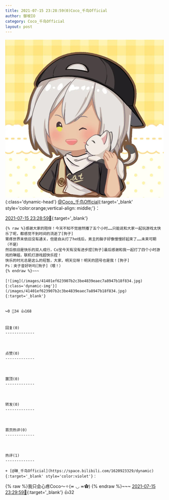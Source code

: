 ```yaml
---
title: 2021-07-15 23:28:59(0)Coco_千鸟Official
author: 御坂IO
category: Coco_千鸟Official
layout: post
---
```


![img](/images/85e485bc0dbd0cde4d15f24d7cffe9704618ad10.jpg){:class='dynamic-head'}
[@Coco_千鸟Official](https://space.bilibili.com/1891728206/dynamic){:target='_blank' style='color:orange;vertical-align: middle;'}：

[2021-07-15 23:28:59🔗](https://t.bilibili.com/547713724445843042){:target='_blank'}

~~~
{% raw %}感谢大家的陪伴！今天不知不觉居然播了五个小时……只能说和大家一起玩游戏太快乐了呢，都感觉不到时间的流逝了[狗子]
胃疼世界末依旧没有通关，但是自从打了he线后，男主的脑子好像慢慢好起来了……未来可期（不是）
然后依旧是快乐的双人成行，Co宝今天有没有进步捏[狗子]最后感谢和我一起打了四个小时游戏的琳姐，联机打游戏超快乐捏！
快乐的时光总是这么的短暂，大家，明天见呀！明天的团号也是我！[狗子]
Ps：夹子音好听吗[狗子]（喂！）
{% endraw %}~~~

[![img](/images/41401ef623907b2c3be4839eaec7a8947b18f834.jpg){:class='dynamic-img'}](/images/41401ef623907b2c3be4839eaec7a8947b18f834.jpg){:target='_blank'}


↪️0 💬34 👍168


回复(0)
-------------



点赞(0)
-------------



置顶(0)
-------------



转发(0)
-------------



首页热评(0)
-------------



热评(1)
-------------

+ [@琳_千鸟Official](https://space.bilibili.com/1620923329/dynamic){:target='_blank' style='color:violet'}：
~~~
{% raw %}我只会心疼Coco～✧(≖ ◡ ≖✿)
{% endraw %}~~~
[2021-07-15 23:29:59🔗](https://t.bilibili.com/547713724445843042#reply4917771036){:target='_blank'} 👍32


